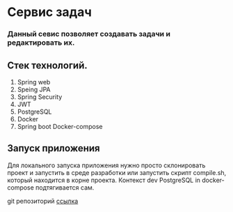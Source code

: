 <h1>Сервис задач </h1>
<h3>Данный севис позволяет создавать задачи и редактировать их.</h3>
<h2>Стек технологий.</h2>

1. Spring web
2. Speing JPA
3. Spring Security
4. JWT 
5. PostgreSQL
6. Docker
7. Spring boot Docker-compose

<h2>Запуск приложения</h2>

Для локального запуска приложения нужно просто склонировать
проект и запустить в среде разработки или запустить скрипт compile.sh,
который находится в корне проекта.
Контекст dev PostgreSQL in docker-compose подтягивается сам.


git репозиторий
<a href= https://github.com/roma17111/Task-Management-System>ссылка</a>
